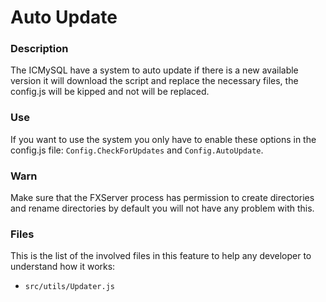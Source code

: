 # Auto Update
### Description
The ICMySQL have a system to auto update if there is a new available version it will download the script and replace the necessary files, the config.js will be kipped and not will be replaced.

### Use
If you want to use the system you only have to enable these options in the config.js file: ```Config.CheckForUpdates``` and ```Config.AutoUpdate```.

### Warn
Make sure that the FXServer process has permission to create directories and rename directories by default you will not have any problem with this.

### Files
This is the list of the involved files in this feature to help any developer to understand how it works:
- ```src/utils/Updater.js```